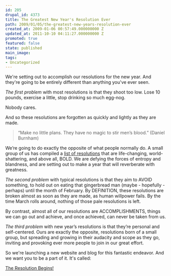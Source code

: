 ```yaml
---
id: 205
drupal_id: 4373
title: The Greatest New Year's Resolution Ever
path: 2009/01/05/the-greatest-new-years-resolution-ever
created_at: 2009-01-06 00:57:49.000000000 Z
updated_at: 2011-10-10 04:11:27.000000000 Z
promoted: true
featured: false
state: published
main_image: 
tags:
- Uncategorized
---
```

We're setting out to accomplish our resolutions for the new year. And they're going to be entirely different than anything you've ever seen.

<em>The first problem</em> with most resolutions is that they shoot too low. Lose 10 pounds, exercise a little, stop drinking so much egg-nog.

Nobody cares.

And so these resolutions are forgotten as quickly and lightly as they are made.
<blockquote>“Make no little plans. They have no magic to stir men’s blood.” (Daniel Burnham)</blockquote>
We’re going to do exactly the opposite of what people normally do. A small group of us has compiled a <a href="http://theresolutionbegins.com/the-list-of-resolutions/">list of resolutions</a> that are life-changing, world-shattering, and above all, BOLD. We are defying the forces of entropy and blandness, and are setting out to make a year that will reverberate with greatness.

<em>The second problem</em> with typical resolutions is that they aim to AVOID something, to hold out on eating that gingerbread man (maybe - hopefully - perhaps) until the month of February. By DEFINITION, these resolutions are broken almost as soon as they are made, as human willpower fails. By the time March rolls around, nothing of those pale resolutions is left.

By contrast, almost all of our resolutions are ACCOMPLISHMENTS, things we can go out and achieve, and once achieved, can never be taken from us.

<em>The third problem</em> with new year’s resolutions is that they’re personal and self-centered. Ours are exactly the opposite, resolutions born of a small group, but spreading and growing in their audacity and scope as they go, inviting and provoking ever more people to join in our great effort.

So we're launching a new website and blog for this fantastic endeavor. And we want you to be a part of it. It's called:

<a href="http://theresolutionbegins.com/">The Resolution Begins!</a>
